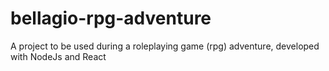 # bellagio-rpg-adventure
A project to be used during a roleplaying game (rpg) adventure, developed with NodeJs and React
